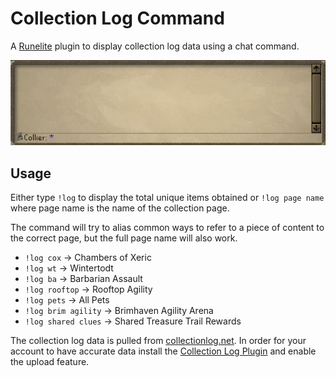 # Collection Log Command

A [Runelite](https://github.com/runelite/runelite) plugin to display collection log data using a chat command.

![Panel Icon](images/example.gif)

## Usage
Either type `!log` to display the total unique items obtained or `!log page name` where page name is the name of the collection page.

The command will try to alias common ways to refer to a piece of content to the correct page, but the full page name will also work.

- `!log cox` -> Chambers of Xeric
- `!log wt` -> Wintertodt
- `!log ba` -> Barbarian Assault
- `!log rooftop` -> Rooftop Agility
- `!log pets` -> All Pets
- `!log brim agility` -> Brimhaven Agility Arena
- `!log shared clues` -> Shared Treasure Trail Rewards

The collection log data is pulled from [collectionlog.net](https://collectionlog.net). In order for your account to have accurate data install the [Collection Log Plugin](https://github.com/evansloan/collection-log) and enable the upload feature.